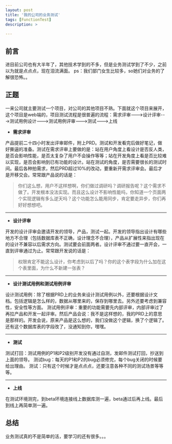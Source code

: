 ```yaml
---
layout: post
title: '我的公司的业务测试'
tags: [FunctionTest]
description: >
  
---
```

## 前言 ##
进目前公司也有大半年了，其他技术学到的不多，但是业务测试学到了不少，之前以为就是点点点，现在泪流满面。
ps：我们部门女生比较多，so她们对业务的了解很恐怖。。



## 正题 ##

一来公司就主要测试一个项目，对公司的其他项目不熟。下面就这个项目来展开，这个项目是web端的，项目测试流程是很普遍的流程：需求评审--->设计评审--->测试用例设计--->测试用例评审--->测试--->上线

 - **需求评审**

产品提前二十四小时发出评审邮件，附上PRD。测试和开发看完后做好笔记，做好撕逼的准备。测试在需求评审上要做的是：站在用户角度上看设计是否反人类，是否会影响性能，是否太复杂了用户不会操作等等；站在开发角度上看是否比较难以实现，是否会影响到已有功能的设计。站在测试的角度，是否需要很长的测试时间。最后各种拍需求，然后PRD超过10%的改动，要重新开需求评审会。最后才是开移交会。常常跟产品说的话是：

> 你们这么想，用户不这样想啊，你们做过调研吗？调研报告呢？这个需求不做了。开发根本没法实现。而且这么设计不影响性能吗，你知道一个页面两个实现逻辑有多么逆天吗？这个功能怎么能用同步，肯定要走异步，你们再好好想想吧。


----------

 - **设计评审**

开发的设计评审会邀请开发的领导，产品，测试一起。开发的领导指出设计有哪些地方不合理（包括数据库表不正确，设计理念不合理），产品从扩展性来指出现在的设计不兼容以后需求方向。测试要会前面两者。设计评审不通过要一直开会，一直到评审通过为止。常常跟开发说的话是：

> 权限肯定不能这么设计，你考虑到以后了吗？你的这个表字段为什么加在这个表里面，为什么不新建一张表？

----------
 - **设计测试用例和测试用例评审**

设计测试用例：除了根据PRD上的业务来设计测试用例以外，还要根据设计文档。包括逻辑是怎么样的，数据从哪里来的，保存到哪里去。另外还要考虑到兼容性，安全性等方面。
测试用例评审：重要的功能需要先内部评审，内部评审过了再拉产品和开发一起评审。然后产品会说：我不是这样想的，我的PRD上的意思是那样的。开发会说，原来产品是这么想的，我们没做这个逻辑，换了个逻辑了。还有这个数据库表的字段改了，没通知到你，嘿嘿。

----------
 - **测试**

测试打回：测试用例的P1和P2级别开发没有通过自测，发邮件测试打回，抄送到上面的领导。
测试bug：每天的P1和P2的bug必须修完，每个bug关闭的时候要给出理由。
测试：只有这个时候才是点点点，还要注意各种不同的测试场景等等等。

----------
 - **上线**

在测试环境测完，到beta环境连接线上数据库测一遍，beta通过后再上线。最后到线上再简单测一遍。

## 总结 ##
业务测试真的不是简单的活，要学习的还有很多。。。


